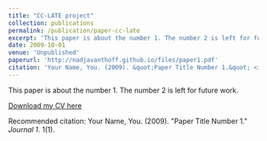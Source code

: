 ```yaml
---
title: "CC-LATE project"
collection: publications
permalink: /publication/paper-cc-late
excerpt: 'This paper is about the number 1. The number 2 is left for future work.'
date: 2009-10-01
venue: 'Unpublished'
paperurl: 'http://nadjavanthoff.github.io/files/paper1.pdf'
citation: 'Your Name, You. (2009). &quot;Paper Title Number 1.&quot; <i>Journal 1</i>. 1(1).'
---
```

This paper is about the number 1. The number 2 is left for future work.

[Download my CV here](https://nadjauva.github.io/nadjavanthoff.github.io/files/paper1.pdf)

Recommended citation: Your Name, You. (2009). "Paper Title Number 1." <i>Journal 1</i>. 1(1).